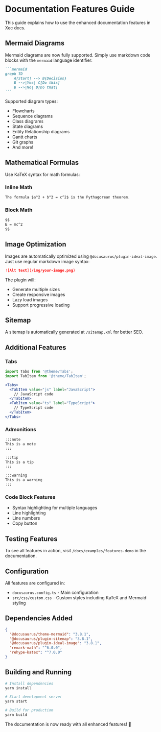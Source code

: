 # Documentation Features Guide

This guide explains how to use the enhanced documentation features in Xec docs.

## Mermaid Diagrams

Mermaid diagrams are now fully supported. Simply use markdown code blocks with the `mermaid` language identifier:

````markdown
```mermaid
graph TD
    A[Start] --> B{Decision}
    B -->|Yes| C[Do this]
    B -->|No| D[Do that]
```
````

Supported diagram types:
- Flowcharts
- Sequence diagrams
- Class diagrams
- State diagrams
- Entity Relationship diagrams
- Gantt charts
- Git graphs
- And more!

## Mathematical Formulas

Use KaTeX syntax for math formulas:

### Inline Math
```markdown
The formula $a^2 + b^2 = c^2$ is the Pythagorean theorem.
```

### Block Math
```markdown
$$
E = mc^2
$$
```

## Image Optimization

Images are automatically optimized using `@docusaurus/plugin-ideal-image`. Just use regular markdown image syntax:

```markdown
![Alt text](/img/your-image.png)
```

The plugin will:
- Generate multiple sizes
- Create responsive images
- Lazy load images
- Support progressive loading

## Sitemap

A sitemap is automatically generated at `/sitemap.xml` for better SEO.

## Additional Features

### Tabs
```jsx
import Tabs from '@theme/Tabs';
import TabItem from '@theme/TabItem';

<Tabs>
  <TabItem value="js" label="JavaScript">
    // JavaScript code
  </TabItem>
  <TabItem value="ts" label="TypeScript">
    // TypeScript code
  </TabItem>
</Tabs>
```

### Admonitions
```markdown
:::note
This is a note
:::

:::tip
This is a tip
:::

:::warning
This is a warning
:::
```

### Code Block Features
- Syntax highlighting for multiple languages
- Line highlighting
- Line numbers
- Copy button

## Testing Features

To see all features in action, visit `/docs/examples/features-demo` in the documentation.

## Configuration

All features are configured in:
- `docusaurus.config.ts` - Main configuration
- `src/css/custom.css` - Custom styles including KaTeX and Mermaid styling

## Dependencies Added

```json
{
  "@docusaurus/theme-mermaid": "3.8.1",
  "@docusaurus/plugin-sitemap": "3.8.1",
  "@docusaurus/plugin-ideal-image": "3.8.1",
  "remark-math": "^6.0.0",
  "rehype-katex": "^7.0.0"
}
```

## Building and Running

```bash
# Install dependencies
yarn install

# Start development server
yarn start

# Build for production
yarn build
```

The documentation is now ready with all enhanced features! 🎉